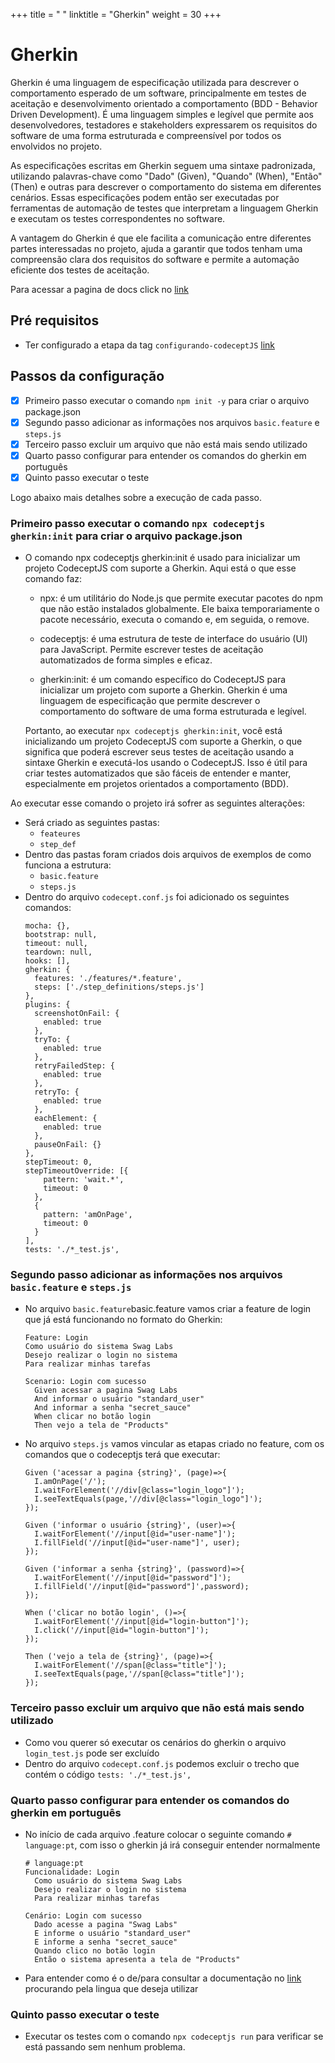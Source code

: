 +++
title = " "
linktitle = "Gherkin"
weight = 30
+++
# Gherkin

Gherkin é uma linguagem de especificação utilizada para descrever o comportamento esperado de um software, principalmente em testes de aceitação e desenvolvimento orientado a comportamento (BDD - Behavior Driven Development). É uma linguagem simples e legível que permite aos desenvolvedores, testadores e stakeholders expressarem os requisitos do software de uma forma estruturada e compreensível por todos os envolvidos no projeto.

As especificações escritas em Gherkin seguem uma sintaxe padronizada, utilizando palavras-chave como "Dado" (Given), "Quando" (When), "Então" (Then) e outras para descrever o comportamento do sistema em diferentes cenários. Essas especificações podem então ser executadas por ferramentas de automação de testes que interpretam a linguagem Gherkin e executam os testes correspondentes no software.

A vantagem do Gherkin é que ele facilita a comunicação entre diferentes partes interessadas no projeto, ajuda a garantir que todos tenham uma compreensão clara dos requisitos do software e permite a automação eficiente dos testes de aceitação.

Para acessar a pagina de docs click no [link](https://cucumber.io/docs/gherkin/reference/)

## Pré requisitos

* Ter configurado a etapa da tag `configurando-codeceptJS` [link](./codeceptJS.md)
 
 
## Passos da configuração
- [X] Primeiro passo executar o comando `npm init -y` para criar o arquivo package.json
- [X] Segundo passo adicionar as informações nos arquivos `basic.feature` e `steps.js`
- [X] Terceiro passo excluir um arquivo que não está mais sendo utilizado
- [X] Quarto passo configurar para entender os comandos do gherkin em português
- [X] Quinto passo executar o teste

Logo abaixo mais detalhes sobre a execução de cada passo.

### Primeiro passo executar o comando `npx codeceptjs gherkin:init` para criar o arquivo package.json
* O comando npx codeceptjs gherkin:init é usado para inicializar um projeto CodeceptJS com suporte a Gherkin. Aqui está o que esse comando faz:

  * npx: é um utilitário do Node.js que permite executar pacotes do npm que não estão instalados globalmente. Ele baixa temporariamente o pacote necessário, executa o comando e, em seguida, o remove.

  * codeceptjs: é uma estrutura de teste de interface do usuário (UI) para JavaScript. Permite escrever testes de aceitação automatizados de forma simples e eficaz.

  * gherkin:init: é um comando específico do CodeceptJS para inicializar um projeto com suporte a Gherkin. Gherkin é uma linguagem de especificação que permite descrever o comportamento do software de uma forma estruturada e legível.

  Portanto, ao executar `npx codeceptjs gherkin:init`, você está inicializando um projeto CodeceptJS com suporte a Gherkin, o que significa que poderá escrever seus testes de aceitação usando a sintaxe Gherkin e executá-los usando o CodeceptJS. Isso é útil para criar testes automatizados que são fáceis de entender e manter, especialmente em projetos orientados a comportamento (BDD).

Ao executar esse comando o projeto irá sofrer as seguintes alterações:
 
* Será criado as seguintes pastas:
   *  `feateures`
   *  `step_def`
* Dentro das pastas foram criados dois arquivos de exemplos de como funciona a estrutura:
  * `basic.feature`
  * `steps.js`
* Dentro do arquivo `codecept.conf.js` foi adicionado os seguintes comandos:
  ```
  mocha: {},
  bootstrap: null,
  timeout: null,
  teardown: null,
  hooks: [],
  gherkin: {
    features: './features/*.feature',
    steps: ['./step_definitions/steps.js']
  },
  plugins: {
    screenshotOnFail: {
      enabled: true
    },
    tryTo: {
      enabled: true
    },
    retryFailedStep: {
      enabled: true
    },
    retryTo: {
      enabled: true
    },
    eachElement: {
      enabled: true
    },
    pauseOnFail: {}
  },
  stepTimeout: 0,
  stepTimeoutOverride: [{
      pattern: 'wait.*',
      timeout: 0
    },
    {
      pattern: 'amOnPage',
      timeout: 0
    }
  ],
  tests: './*_test.js',
  ```
### Segundo passo adicionar as informações nos arquivos `basic.feature` e `steps.js`


* No arquivo `basic.feature`basic.feature vamos criar a feature de login que já está funcionando no formato do Gherkin:
  ```
  Feature: Login
  Como usuário do sistema Swag Labs
  Desejo realizar o login no sistema
  Para realizar minhas tarefas

  Scenario: Login com sucesso
    Given acessar a pagina Swag Labs
    And informar o usuário "standard_user"
    And informar a senha "secret_sauce"
    When clicar no botão login
    Then vejo a tela de "Products"
  ```
* No arquivo `steps.js` vamos vincular as etapas criado no feature, com os comandos que o codeceptjs terá que executar:
  ```
  Given ('acessar a pagina {string}', (page)=>{
    I.amOnPage('/');
    I.waitForElement('//div[@class="login_logo"]');
    I.seeTextEquals(page,'//div[@class="login_logo"]');
  });

  Given ('informar o usuário {string}', (user)=>{
    I.waitForElement('//input[@id="user-name"]');
    I.fillField('//input[@id="user-name"]', user);
  });

  Given ('informar a senha {string}', (password)=>{
    I.waitForElement('//input[@id="password"]');
    I.fillField('//input[@id="password"]',password);
  });

  When ('clicar no botão login', ()=>{
    I.waitForElement('//input[@id="login-button"]');
    I.click('//input[@id="login-button"]');
  });

  Then ('vejo a tela de {string}', (page)=>{
    I.waitForElement('//span[@class="title"]');
    I.seeTextEquals(page,'//span[@class="title"]');
  });
  ```
### Terceiro passo excluir um arquivo que não está mais sendo utilizado
* Como vou querer só executar os cenários do gherkin o arquivo `login_test.js` pode ser excluído
* Dentro do arquivo `codecept.conf.js` podemos excluir o trecho que contém o código `tests: './*_test.js',`


### Quarto passo configurar para entender os comandos do gherkin em português
* No início de cada arquivo .feature colocar o seguinte comando `# language:pt`, com isso o gherkin já irá conseguir entender normalmente
  ```
  # language:pt
  Funcionalidade: Login
    Como usuário do sistema Swag Labs
    Desejo realizar o login no sistema
    Para realizar minhas tarefas

  Cenário: Login com sucesso
    Dado acesse a pagina "Swag Labs"
    E informe o usuário "standard_user"
    E informe a senha "secret_sauce"
    Quando clico no botão login
    Então o sistema apresenta a tela de "Products"
  ```
* Para entender como é o de/para consultar a documentação no [link](https://cucumber.io/docs/gherkin/languages/) procurando pela lingua que deseja utilizar

### Quinto passo executar o teste
* Executar os testes com o comando `npx codeceptjs run` para verificar se está passando sem nenhum problema.
